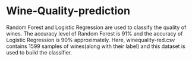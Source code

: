 # Wine-Quality-prediction
Random Forest and Logistic Regression are used to classify the quality of wines. The accuracy level of Random Forest is 91% and the accuracy of Logistic Regression is 90% approximately. Here, winequality-red.csv contains 1599 samples of wines(along with their label) and this dataset is used to build the classifier. 
